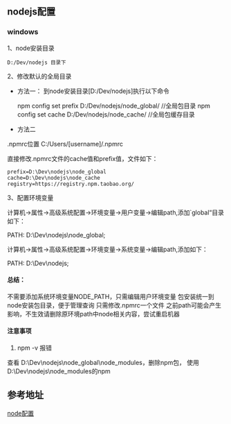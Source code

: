
## nodejs配置

### windows

1、node安装目录

    D:/Dev/nodejs 目录下

2、修改默认的全局目录

- 方法一： 到node安装目录[D:/Dev/nodejs]执行以下命令

    npm config set prefix D:/Dev/nodejs/node_global/ //全局包目录
    npm config set cache D:/Dev/nodejs/node_cache/  //全局包缓存目录

- 方法二

.npmrc位置 C:/Users/[username]/.npmrc

直接修改.npmrc文件的cache值和prefix值，文件如下：

    prefix=D:\Dev\nodejs\node_global
    cache=D:\Dev\nodejs\node_cache
    registry=https://registry.npm.taobao.org/

3、配置环境变量
 
 计算机->属性->高级系统配置->环境变量->用户变量->编辑path,添加`global“目录如下：
 
  PATH: D:\Dev\nodejs\node_global\;
  
  
 计算机->属性->高级系统配置->环境变量->系统变量->编辑path,添加如下：
 
 PATH: D:\Dev\nodejs\;
  
  
#### 总结：

  不需要添加系统环境变量NODE_PATH，只需编辑用户环境变量
  包安装统一到node安装包目录，便于管理查询
  只需修改.npmrc一个文件
  之前path可能会产生影响，不生效请删除原环境path中node相关内容，尝试重启机器
  
#### 注意事项

1. npm -v 报错

查看 D:\Dev\nodejs\node_global\node_modules，删除npm包， 使用D:\Dev\nodejs\node_modules的npm
  
  
## 参考地址

[node配置](https://blog.csdn.net/jianleking/article/details/79130667)
  
  
  
  
